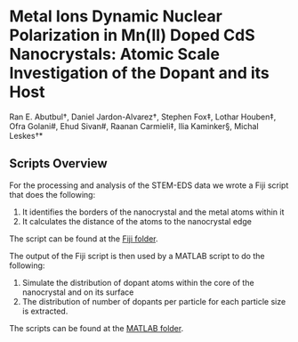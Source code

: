 # Metal Ions Dynamic Nuclear Polarization in Mn(II) Doped CdS Nanocrystals: Atomic Scale Investigation of the Dopant and its Host
Ran E. Abutbul†, Daniel Jardon-Alvarez†, Stephen Fox‡, Lothar Houben‡, Ofra Golani#, Ehud Sivan#, Raanan Carmieli‡, Ilia Kaminker§, Michal Leskes†*
## Scripts Overview
For the processing and analysis of the STEM-EDS data we wrote a Fiji script that does the following:
1. It identifies the borders of the nanocrystal and the metal atoms within it
2. It calculates the distance of the atoms to the nanocrystal edge

The script can be found at the [Fiji folder](../../tree/main/Fiji). 

The output of the Fiji script is then used by a MATLAB script to do the following:
1. Simulate the distribution of dopant atoms within the core of the nanocrystal and on its surface
2. The distribution of number of dopants per particle for each particle size is extracted. 

The scripts can be found at the [MATLAB folder](../../tree/main/Matlab). 
